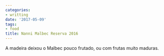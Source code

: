 ```yaml
---
categories:
- writting
date: '2017-05-09'
tags:
- food
title: Nanni Malbec Reserva 2016
---
```


A madeira deixou o Malbec pouco frutado, ou com frutas muito maduras.